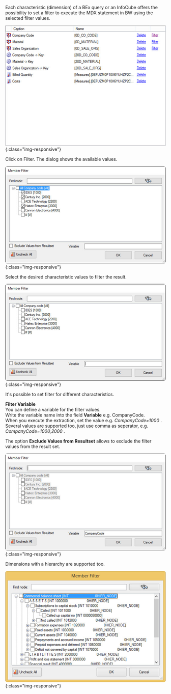 Each characteristic (dimension) of a BEx query or an InfoCube offers the possibility to set a filter to execute the MDX statement in BW using the selected filter values. 

![BWCube-Filter-01](/img/content/BWCube-Filter-01.png){:class="img-responsive"}

Click on Filter. The dialog shows the available values.  

![BWCube-Filter-02](/img/content/BWCube-Filter-02.png){:class="img-responsive"}

Select the desired characteristic values to filter the result.  

![BWCube-Filter-03](/img/content/BWCube-Filter-03.png){:class="img-responsive"}

It's possible to set filter for different characteristics.  

**Filter Variable** <br>
You can define a variable for the filter values.  
Write the variable name into the field **Variable** e.g. CompanyCode.<br>
When you execute the extraction, set the value e.g. *CompanyCode=1000* .<br>
Several values are supported too, just use comma as seperator, e.g. *CompanyCode=1000,2000* .

The option **Exclude Values from Resultset** allows to exclude the filter values from the result set. 

![BWCube-Filter-03-a](/img/content/BWCube-Filter-03-a.png){:class="img-responsive"}

Dimensions with a hierarchy are supported too. 

![BWCube_Hierarchy](/img/content/BWCube_Hierarchy.png){:class="img-responsive"}
